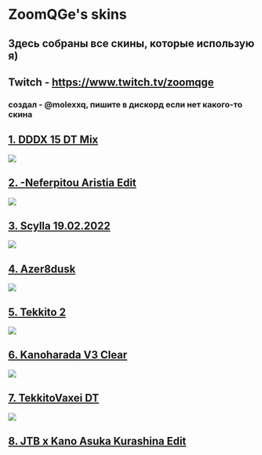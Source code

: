 # ZoomQGe's skins

## Здесь собраны все скины, которые использую я)

## Twitch - https://www.twitch.tv/zoomqge

### создал - @molexxq, пишите в дискорд если нет какого-то скина

## [1. DDDX 15 DT Mix](https://mega.nz/file/zcwSBbiL#33h5hgaWOC80hEoGiC5AwvsuH6-gijg3IpqnY1j425A)

![](https://sun9-18.userapi.com/impg/G6obTylJL_KeZn6BGNn1PpEZmGPVwFYgUN9aYQ/ISqzWFMKFWg.jpg?size=1920x1080&quality=96&sign=114e909f4ebe235510b37a4126a335b3&type=album)

## [2. -Neferpitou Aristia Edit](https://mega.nz/file/OZA1UbBZ#aybLqbYLzeNpU5AW-5_77ez1jzrFr2S_soX_6LhuQ38)

![](https://sun3-20.userapi.com/impg/PNrSMFwA4_EsLcABv2JE9skPRtRYIEg8QIx8nw/5w4SoXkuKY4.jpg?size=1920x1080&quality=96&sign=65fbf179be057ab70cbf0660ae704171&type=album)

## [3. Scylla 19.02.2022](https://mega.nz/file/nIQUGS5K#vB3awsfe1dXshjgSVorIMJolTCuuEsDsvhouV3qaX5A)

![](https://sun3-20.userapi.com/impg/67FgV8g_DS0jdbpMCs4Z8KnO31Mo5B6fuc7EPw/LkYr7xEsiZg.jpg?size=1920x1080&quality=96&sign=4361df45258fee4e1d334db39b296dd9&type=album)

## [4. Azer8dusk](https://mega.nz/file/zUwCAKhb#wmPP08eLuSa7G7_Q7r8reM6Ey2UEM8fNx1MpfYQAk7M)

![](https://sun9-69.userapi.com/impg/n7yfu_3FRskm2SNkWhdb6JyaKqeLmdsYXg6nFA/u4PPWsEgCms.jpg?size=1920x1080&quality=96&sign=7c51556837b0b1e86b8e3cc01ab70bba&type=album)

## [5. Tekkito 2](https://mega.nz/file/TQJQ2ZJI#EMrg8I5vhgf8vFE8aqaW8EJxj8VZoA0R0ohXEGiJ8eo)

![](https://sun9-74.userapi.com/impg/87Ktl8nuHOwu3e7kn43yTG1SdRQoQMj7PPrQWg/NOfLMNUgFY4.jpg?size=1920x1080&quality=96&sign=49c564afca42fce46c3efd7d5483ce9e&type=album)

## [6. Kanoharada V3 Clear](https://mega.nz/file/TQJQ2ZJI#EMrg8I5vhgf8vFE8aqaW8EJxj8VZoA0R0ohXEGiJ8eo)

![](https://sun9-46.userapi.com/impg/OhRSnLGwEqUAod7yECjRWRJ4ckSBcTNbtVG8Mw/qMJjK_a_-88.jpg?size=1920x1080&quality=96&sign=8db30a9afc67a04d65e2fe510bc57603&type=album)

## [7. TekkitoVaxei DT](https://mega.nz/file/TQJQ2ZJI#EMrg8I5vhgf8vFE8aqaW8EJxj8VZoA0R0ohXEGiJ8eo)

![](https://sun3-24.userapi.com/impg/3mA9WG667jIpJbE-788Z31DceYAiXFKnbBQkZA/XBqAoH1d5XY.jpg?size=1920x1080&quality=96&sign=d974992fa7e362590323075242d91ab2&type=album)

## [8. JTB x Kano  Asuka Kurashina Edit](https://mega.nz/file/TQJQ2ZJI#EMrg8I5vhgf8vFE8aqaW8EJxj8VZoA0R0ohXEGiJ8eo)
